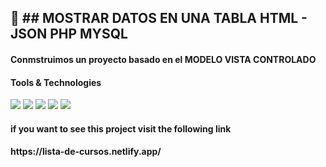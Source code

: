 
<h2>
  🚀 ## MOSTRAR DATOS EN UNA TABLA HTML - JSON PHP MYSQL
</h2> 
<h4>Conmstruimos un proyecto basado en el MODELO VISTA CONTROLADO</h4>

<h4>Tools & Technologies</h4>
<p>
  <img src="https://img.shields.io/badge/PHP-E34F26?style=for-the-badge&logo">
  <img src="https://img.shields.io/badge/MYSQL-E34F26?style=for-the-badge&logo">
  <img src="https://img.shields.io/badge/HTML5-E34F26?style=for-the-badge&logo=html5&logoColor=white">
  <img src="https://img.shields.io/badge/CSS3-1572B6?style=for-the-badge&logo=css3&logoColor=white">
  <img src="https://img.shields.io/badge/JavaScript-F7DF1E?style=for-the-badge&logo=javascript&logoColor=black">
  
</p>

<h4>if you want to see this project visit the following link</h4>
<h4>https://lista-de-cursos.netlify.app/</h4>
